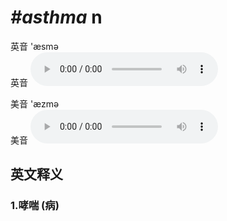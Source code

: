 # ***\#asthma*** n
英音 'æsmə  
英音
<audio src="./media/asthma1_AAC.aac" controls="controls"></audio>

美音 'æzmə  
美音
<audio src="./media/asthma2_AAC.aac" controls="controls"></audio>



  

英文释义
---
### 1.**哮喘 (病)**  


